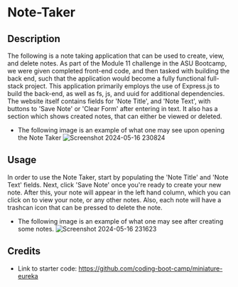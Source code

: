 # Note-Taker

## Description
The following is a note taking application that can be used to create, view, and delete notes. As part of the Module 11 challenge in the ASU Bootcamp, we were given completed front-end code, and then tasked with building the back end, such that the application would 
become a fully functional full-stack project. This application primarily employs the use of Express.js to build the back-end, as well as fs, js, and uuid for additional dependencies. The website itself contains fields for 'Note Title', and 'Note Text', with buttons to 'Save Note' or 'Clear Form' after entering in text. It also has a section which shows created notes, that can either be viewed or deleted.
* The following image is an example of what one may see upon opening the Note Taker 
![Screenshot 2024-05-16 230824](https://github.com/Rinovi/Note-Taker/assets/160938078/19b0d142-f819-49d9-a28a-7f7cb548c1ff)

## Usage
In order to use the Note Taker, start by populating the 'Note Title' and 'Note Text' fields. Next, click 'Save Note' once you're ready to create your new note. After this, your note will appear in the left hand column, which you can click on to view your note, or any other notes. Also, each note will have a trashcan icon that can be pressed to delete the note. 
* The following image is an example of what one may see after creating some notes.
![Screenshot 2024-05-16 231623](https://github.com/Rinovi/Note-Taker/assets/160938078/4a004dcd-791a-43ab-8382-b076aff75301)


## Credits
* Link to starter code: https://github.com/coding-boot-camp/miniature-eureka
